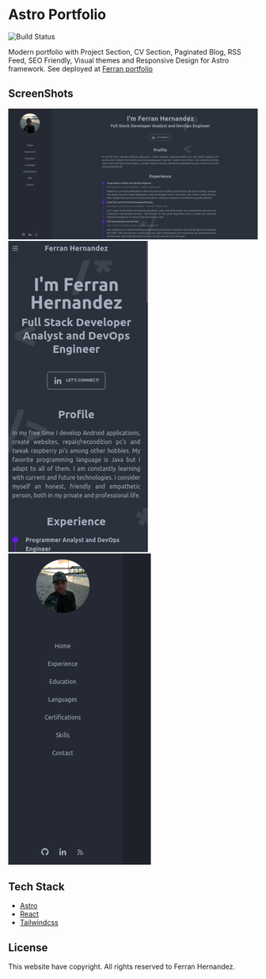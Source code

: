 # Astro Portfolio
![Build Status](https://github.com/Ferranv3/astro-portfolio/actions/workflows/frontend-ci.yml/badge.svg?branch=main)

Modern portfolio with Project Section, CV Section, Paginated Blog, RSS Feed, SEO Friendly, Visual themes and Responsive Design for Astro framework. See deployed at [Ferran portfolio](https://www.ferranv3.com/)

## ScreenShots
![screenshotDesktop](/public/screenshotDesktop.png)
![screenshotMenuMobile](/public/screenshotMenuMobile.png)
![screenshotMobile](/public/screenshotMobile.png)

## Tech Stack

- [Astro](https://astro.build)
- [React](https://es.react.dev/)
- [Tailwindcss](https://tailwindcss.com/)

## License

This website have copyright. All rights reserved to Ferran Hernandez.